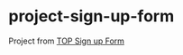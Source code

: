 # project-sign-up-form
Project from [TOP Sign up Form](https://www.theodinproject.com/lessons/node-path-intermediate-html-and-css-sign-up-form)
